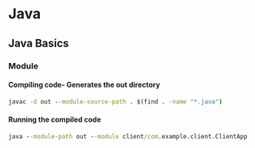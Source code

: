 # Java

## Java Basics

### Module

#### Compiling code- Generates the out directory

```cmd
javac -d out --module-source-path . $(find . -name "*.java")
```

#### Running the compiled code

```cmd
java --module-path out --module client/com.example.client.ClientApp
```
